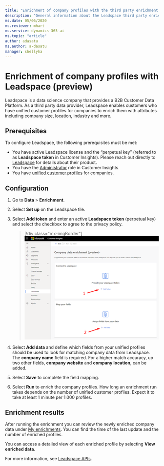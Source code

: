 ```yaml
---
title: "Enrichment of company profiles with the third party enrichment Leadspace in Dynamics 365 Customer Insights | Microsoft Docs"
description: "General information about the Leadspace third party enrichment in Customer Insights."
ms.date: 05/06/2020
ms.reviewer: mhart
ms.service: dynamics-365-ai
ms.topic: "article"
author: adasatu
ms.author: a-dasatu
manager: shellyha
---
```


# Enrichment of company profiles with Leadspace (preview)

Leadspace is a data science company that provides a B2B Customer Data Platform. As a third party data provider, Leadspace enables customers who have unified customer profiles for companies to enrich them with attributes including company size, location, industry and more.

## Prerequisites

To configure Leadspace, the following prerequisites must be met:

- You have active Leadspace license and the “perpetual key” (referred to as **Leadspace token** in Customer Insights). Please reach out directly to [Leadspace](https://www.leadspace.com/products/leadspace-on-demand/) for details about their product.
- You have the [Administrator](pm-permissions.md#administrator) role in Customer Insights.
- You have [unified customer profiles](pm-profiles.md) for companies.

## Configuration

1. Go to **Data** > **Enrichment**.

1. Select **Set up** on the Leadspace tile.

1. Select **Add token** and enter an active **Leadspace token** (perpetual key) and select the checkbox to agree to the privacy policy.

   > [!div class="mx-imgBorder"]
   > ![Leadspace configuration page](media/enrichment-leadspace-configuration.png "Leadspace configuration page")

1. Select **Add data** and define which fields from your unified profiles should be used to look for matching company data from Leadspace. The **company name** field is required. For a higher match accuracy, up two other fields, **company website** and **company location**, can be added.

1. Select **Save** to complete the field mapping.

1. Select **Run** to enrich the company profiles. How long an enrichment run takes depends on the number of unified customer profiles. Expect it to take at least 1 minute per 1.000 profiles.

## Enrichment results

After running the enrichment you can review the newly enriched company data under [My enrichments](pm-profiles.md). You can find the time of the last update and the number of enriched profiles.

You can access a detailed view of each enriched profile by selecting **View enriched data**.

For more information, see [Leadspace APIs](https://support.leadspace.com/hc/en-us/sections/201997649-API).
